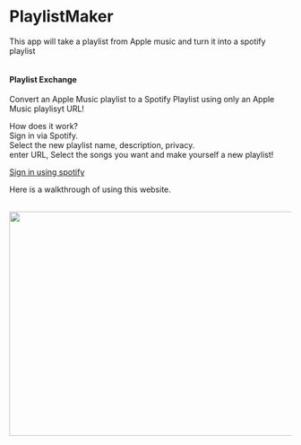 # PlaylistMaker
This app will take a playlist from Apple music and turn it into a spotify playlist
  <link rel="stylesheet" href="{{ url_for('static', filename='css/mystyles.css')}}">
  <link rel="shortcut icon" href="{{ url_for('static', filename='favicon.ico') }}">
</head>
<body>
      <section class="hero is-fullheight is-primary is-bold">
              <section class="section">
                <div class="column is-9 is-offset-1">
                <div class="card">
                  <div class="content">
                    <section class="section">
                        <h1 class="is-size-2">Playlist Exchange</h1>
                            <section class="section">
                                <p class="is-size-4">
                                    Convert an Apple Music playlist to a Spotify Playlist using only an Apple Music playlisyt URL!<br>
                                </p>
                                <p>
                                    How does it work?<br>
                                    Sign in via Spotify.<br>
                                    Select the new playlist name, description, privacy.<br>
                                    enter URL, Select the songs you want and make yourself a new playlist! 
                                </p>
                                <a class="button is-primary" href={{auth_url}}>Sign in using spotify</a>
                            </section>
                            <section class="section">
                                <p>Here is a walkthrough of using this website.</p>
                                <br>
                                <img src="resources/demo.gif"  width="600px" height="400px"><br>
                            </section>                 
                      </section>
                  </div>
                </div>
            </section>
            </div>
